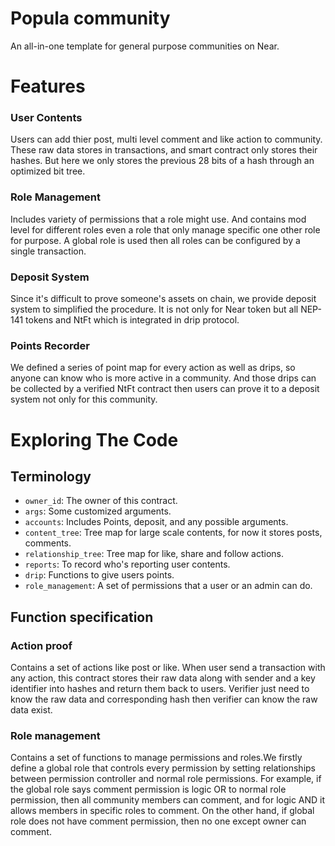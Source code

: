 Popula community
==================

An all-in-one template for general purpose communities on Near.


Features
===========
### User Contents
Users can add thier post, multi level comment and like action to community. These raw data stores in transactions, and smart contract only stores their hashes. But here we only stores the previous 28 bits of a hash through an optimized bit tree.

### Role Management
Includes variety of permissions that a role might use. And contains mod level for different roles even a role that only manage specific one other role for purpose. A global role is used then all roles can be configured by a single transaction.

### Deposit System
Since it's difficult to prove someone's assets on chain, we provide deposit system to simplified the procedure. It is not only for Near token but all NEP-141 tokens and NtFt which is integrated in drip protocol.

### Points Recorder
We defined a series of point map for every action as well as drips, so anyone can know who is more active in a community. And those drips can be collected by a verified NtFt contract then users can prove it to a deposit system not only for this community. 


Exploring The Code
==================

## Terminology

* `owner_id`: The owner of this contract.
* `args`: Some customized arguments.
* `accounts`: Includes Points, deposit, and any possible arguments.
* `content_tree`: Tree map for large scale contents, for now it stores posts, comments.  
* `relationship_tree`: Tree map for like, share and follow actions.
* `reports`: To record who's reporting user contents.
* `drip`: Functions to give users points.
* `role_management`: A set of permissions that a user or an admin can do.

## Function specification

### Action proof
Contains a set of actions like post or like. When user send a transaction with any action, this contract stores their raw data along with sender and a key identifier into hashes and return them back to users. Verifier just need to know the raw data and corresponding hash then verifier can know the raw data exist.

### Role management
Contains a set of functions to manage permissions and roles.We firstly define a global role that controls every permission by setting relationships between permission controller and normal role permissions. For example, if the global role says comment permission is logic OR to normal role permission, then all community members can comment, and for logic AND it allows members in specific roles to comment. On the other hand, if global role does not have comment permission, then no one except owner can comment.

